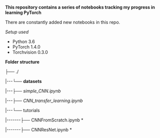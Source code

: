 **This repository contains a series of notebooks tracking my progress in learning PyTorch**

There are constantly added new notebooks in this repo.


*Setup used*
*  Python 3.6
*  PyTorch 1.4.0
*  Torchvision 0.3.0


**Folder structure**

├── ./

|---└──  **datasets**


|---├── *simple_CNN.ipynb*

|---├── *CNN_transfer_learning.ipynb*

|---└── tutorials

|-------├── CNNFromScratch.ipynb *

|-------├── CNNResNet.ipynb *


